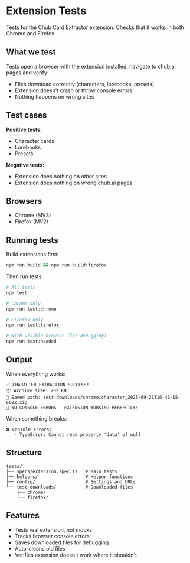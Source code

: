 # Extension Tests

Tests for the Chub Card Extractor extension. Checks that it works in both Chrome and Firefox.

## What we test

Tests open a browser with the extension installed, navigate to chub.ai pages and verify:
- Files download correctly (characters, lorebooks, presets)
- Extension doesn't crash or throw console errors
- Nothing happens on wrong sites

## Test cases

**Positive tests:**
- Character cards
- Lorebooks  
- Presets

**Negative tests:**
- Extension does nothing on other sites
- Extension does nothing on wrong chub.ai pages

## Browsers

- Chrome (MV3)
- Firefox (MV2)

## Running tests

Build extensions first:
```bash
npm run build && npm run build:firefox
```

Then run tests:
```bash
# All tests
npm test

# Chrome only
npm run test:chrome

# Firefox only  
npm run test:firefox

# With visible browser (for debugging)
npm run test:headed
```

## Output

When everything works:
```
✅ CHARACTER EXTRACTION SUCCESS!
📦 Archive size: 202 KB
💾 Saved path: test-downloads/chrome/character_2025-09-21T16-46-15-602Z.zip
🎉 NO CONSOLE ERRORS - EXTENSION WORKING PERFECTLY!
```

When something breaks:
```
❌ Console errors:
   - TypeError: Cannot read property 'data' of null
```

## Structure

```
tests/
├── specs/extension.spec.ts   # Main tests
├── helpers/                  # Helper functions
├── config/                   # Settings and URLs
└── test-downloads/           # Downloaded files
    ├── chrome/
    └── firefox/
```

## Features

- Tests real extension, not mocks
- Tracks browser console errors
- Saves downloaded files for debugging
- Auto-cleans old files
- Verifies extension doesn't work where it shouldn't